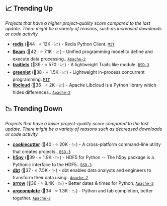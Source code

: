 ## 📈 Trending Up

_Projects that have a higher project-quality score compared to the last update. There might be a variety of reasons, such as increased downloads or code activity._

- <b><a href="https://github.com/redis/redis-py">redis</a></b> (🥇44 ·  ⭐ 12K · 📈) - Redis Python Client. <code><a href="http://bit.ly/34MBwT8">MIT</a></code>
- <b><a href="https://github.com/apache/beam">Beam</a></b> (🥇42 ·  ⭐ 7.1K · 📈) - Unified programming model to define and execute data processing.. <code><a href="http://bit.ly/3nYMfla">Apache-2</a></code>
- <b><a href="https://github.com/ipython/traitlets">traitlets</a></b> (🥇39 ·  ⭐ 570 · 📈) - A lightweight Traits like module. <code><a href="http://bit.ly/3aKzpTv">BSD-3</a></code>
- <b><a href="https://github.com/python-greenlet/greenlet">greenlet</a></b> (🥇38 ·  ⭐ 1.5K · 📈) - Lightweight in-process concurrent programming. <code><a href="http://bit.ly/34MBwT8">MIT</a></code>
- <b><a href="https://github.com/apache/libcloud">libcloud</a></b> (🥈36 ·  ⭐ 2K · 📈) - Apache Libcloud is a Python library which hides differences.. <code><a href="http://bit.ly/3nYMfla">Apache-2</a></code>

## 📉 Trending Down

_Projects that have a lower project-quality score compared to the last update. There might be a variety of reasons such as decreased downloads or code activity._

- <b><a href="https://github.com/cookiecutter/cookiecutter">cookiecutter</a></b> (🥇40 ·  ⭐ 20K · 📉) - A cross-platform command-line utility that creates projects.. <code><a href="http://bit.ly/3aKzpTv">BSD-3</a></code>
- <b><a href="https://github.com/h5py/h5py">h5py</a></b> (🥈39 ·  ⭐ 1.9K · 📉) - HDF5 for Python -- The h5py package is a Pythonic interface to the HDF5.. <code><a href="http://bit.ly/3aKzpTv">BSD-3</a></code>
- <b><a href="https://github.com/dbt-labs/dbt-core">dbt</a></b> (🥈37 ·  ⭐ 7.5K · 📉) - dbt enables data analysts and engineers to transform their data using.. <code><a href="http://bit.ly/3nYMfla">Apache-2</a></code>
- <b><a href="https://github.com/arrow-py/arrow">arrow</a></b> (🥈36 ·  ⭐ 8.4K · 📉) - Better dates & times for Python. <code><a href="http://bit.ly/3nYMfla">Apache-2</a></code>
- <b><a href="https://github.com/kislyuk/argcomplete">argcomplete</a></b> (🥈34 ·  ⭐ 1.3K · 📉) - Python and tab completion, better together. <code><a href="http://bit.ly/3nYMfla">Apache-2</a></code>


